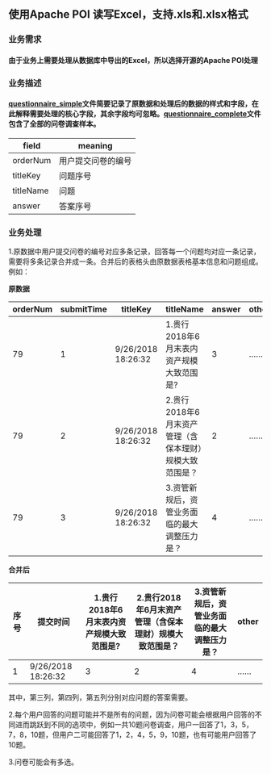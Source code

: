 ## 使用Apache POI 读写Excel，支持.xls和.xlsx格式
### 业务需求
#### 由于业务上需要处理从数据库中导出的Excel，所以选择开源的Apache POI处理
### 业务描述
#### [questionnaire_simple](https://github.com/ahutsunshine/ExcelPoi/blob/master/src/main/resources/questionnaire_simple.xlsx)文件简要记录了原数据和处理后的数据的样式和字段，在此解释需要处理的核心字段，其余字段均可忽略。[questionnaire_complete](https://github.com/ahutsunshine/ExcelPoi/blob/master/src/main/resources/questionnaire_complete.xlsx)文件包含了全部的问卷调查样本。
| field          | meaning            |
| ------------ | ---------------- |
| orderNum |   用户提交问卷的编号 |
| titleKey |   问题序号 |
| titleName|   问题 |
| answer |   答案序号 |

### 业务处理
1.原数据中用户提交问卷的编号对应多条记录，回答每一个问题均对应一条记录，需要将多条记录合并成一条。合并后的表格头由原数据表格基本信息和问题组成。例如：

**原数据**

| orderNum | submitTime | titleKey | titleName | answer | other |
| -------- | ------ | ------ | ------ |------ |------ |
| 79 | 1 | 9/26/2018 18:26:32 | 1.贵行2018年6月末表内资产规模大致范围是? | 3 | …… |
| 79 | 2 | 9/26/2018 18:26:32 |2.贵行2018年6月末资产管理（含保本理财）规模大致范围是？| 2 | ……|
| 79 | 3 | 9/26/2018 18:26:32 |3.资管新规后，资管业务面临的最大调整压力是？| 4 | ……|

**合并后**


| 序号 | 提交时间 | 1.贵行2018年6月末表内资产规模大致范围是?  | 2.贵行2018年6月末资产管理（含保本理财）规模大致范围是？ | 3.资管新规后，资管业务面临的最大调整压力是？ | other |
| -------- | -------- | ------ | ------ |------ |------ |
| 1 | 9/26/2018 18:26:32 | 3 | 2| 4 | …… |

其中，第三列，第四列，第五列分别对应问题的答案需要。

2.每个用户回答的问题可能并不是所有的问题，因为问卷可能会根据用户回答的不同进而跳跃到不同的选项中，例如一共10题问卷调查，用户一回答了1，3，5，7，8，10题，但用户二可能回答了1，2，4，5，9，10题，也有可能用户回答了10题。

3.问卷可能会有多选。
